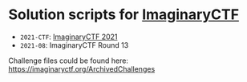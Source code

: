 # Solution scripts for [ImaginaryCTF](https://imaginaryctf.org/)

* `2021-CTF`: [ImaginaryCTF 2021](https://ctftime.org/event/1384)
* `2021-08`: ImaginaryCTF Round 13

Challenge files could be found here: https://imaginaryctf.org/ArchivedChallenges
